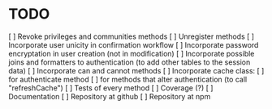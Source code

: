 # TODO

[ ] Revoke privileges and communities methods
[ ] Unregister methods
[ ] Incorporate user unicity in confirmation workflow
[ ] Incorporate password encryptation in user creation (not in modification)
[ ] Incorporate possible joins and formatters to authentication (to add other tables to the session data)
[ ] Incorporate can and cannot methods
[ ] Incorporate cache class:
  [ ] for authenticate method
  [ ] for methods that alter authentication (to call "refreshCache")
[ ] Tests of every method
[ ] Coverage (?)
[ ] Documentation
[ ] Repository at github
[ ] Repository at npm